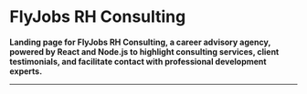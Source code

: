 # FlyJobs RH Consulting

**Landing page for FlyJobs RH Consulting, a career advisory agency, powered by React and Node.js to highlight consulting services, client testimonials, and facilitate contact with professional development experts.**

---
